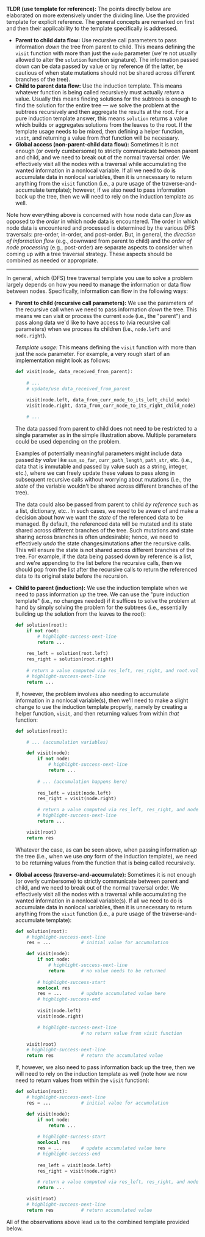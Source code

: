 **TLDR (use template for reference):** The points directly below are elaborated on more extensively under the dividing line. Use the provided template for explicit reference. The general concepts are remarked on first and then their applicability to the template specifically is addressed.

- **Parent to child data flow:** Use recursive call parameters to pass information *down* the tree from parent to child. This means defining the `visit` function with more than just the `node` parameter (we're not usually allowed to alter the `solution` function signature). The information passed down can be data passed by value or by reference (if the latter, be cautious of when state mutations should not be shared across different branches of the tree).
- **Child to parent data flow:** Use the induction template. This means whatever function is being called recursively must actually *return* a value. Usually this means finding solutions for the subtrees is enough to find the solution for the entire tree &#8212; we solve the problem at the subtrees recursively and then aggregate the results at the root. For a pure induction template answer, this means `solution` returns a value which builds or aggregates solutions from the leaves to the root. If the template usage needs to be mixed, then defining a helper function, `visit`, and returning a value from *that* function will be necessary.
- **Global access (non-parent-child data flow):** Sometimes it is not enough (or overly cumbersome) to strictly communicate between parent and child, and we need to break out of the normal traversal order. We effectively visit all the nodes with a traversal while accumulating the wanted information in a nonlocal variable. If all we need to do is accumulate data in nonlocal variables, then it is unnecessary to return anything from the `visit` function (i.e., a pure usage of the traverse-and-accumulate template); however, if we also need to pass information back up the tree, then we will need to rely on the induction template as well.

Note how everything above is concerned with how node data can *flow* as opposed to the *order* in which node data is encountered. The order in which node data is encountered and processed is determined by the various DFS traversals: pre-order, in-order, and post-order. But, in general, the *direction of information flow* (e.g., downward from parent to child) and the *order of node processing* (e.g., post-order) are separate aspects to consider when coming up with a tree traversal strategy. These aspects should be combined as needed or appropriate.

---

In general, which (DFS) tree traversal template you use to solve a problem largely depends on how you need to manage the information or data flow between nodes. Specifically, information can flow in the following ways:

- **Parent to child (recursive call parameters):** We use the parameters of the recursive call when we need to pass information *down* the tree. This means we can visit or process the current `node` (i.e., the "parent") and pass along data we'd like to have access to (via recursive call parameters) when we process its children (i.e., `node.left` and `node.right`).

  *Template usage:* This means defining the `visit` function with more than just the `node` parameter. For example, a very rough start of an implementation might look as follows:
  
  ```python
  def visit(node, data_received_from_parent):
      
      # ...
      # update/use data_received_from_parent
      
      visit(node.left, data_from_curr_node_to_its_left_child_node)
      visit(node.right, data_from_curr_node_to_its_right_child_node)

      # ...
  ```
  
  The data passed from parent to child does not need to be restricted to a single parameter as in the simple illustration above. Multiple parameters could be used depending on the problem. 
  
  Examples of potentially meaningful parameters might include data passed *by value* like `sum_so_far`, `curr_path_length`, `path_str`, etc. (i.e., data that is immutable and passed by value such as a string, integer, etc.), where we can freely update these values to pass along in subsequent recursive calls without worrying about mutations (i.e., the *state* of the variable wouldn't be shared across different branches of the tree).
  
  The data could also be passed from parent to child *by reference* such as a list, dictionary, etc.. In such cases, we need to be aware of and make a decision about how we want the *state* of the referenced data to be managed. By default, the referenced data will be mutated and its state shared across different branches of the tree. Such mutations and state sharing across branches is often undesirable; hence, we need to effectively *undo* the state changes/mutations after the recursive calls. This will ensure the state is not shared across different branches of the tree. For example, if the data being passed down by reference is a list, and we're appending to the list before the recursive calls, then we should pop from the list after the recursive calls to return the referenced data to its original state before the recursion.

- **Child to parent (induction):** We use the induction template when we need to pass information *up* the tree. We can use the "pure induction template" (i.e., no changes needed) if it suffices to solve the problem at hand by simply solving the problem for the subtrees (i.e., essentially building up the solution from the leaves to the root):

  ```python
  def solution(root):
      if not root:
          # highlight-success-next-line
          return ...
      
      res_left = solution(root.left)
      res_right = solution(root.right)
      
      # return a value computed via res_left, res_right, and root.val
      # highlight-success-next-line
      return ...
  ```

  If, however, the problem involves also needing to accumulate information in a nonlocal variable(s), then we'll need to make a slight change to use the induction template properly, namely by creating a helper function, `visit`, and then returning values from within *that* function:

  ```python
  def solution(root):

      # ... (accumulation variables)

      def visit(node):
          if not node:
              # highlight-success-next-line
              return ...
          
          # ... (accumulation happens here)
          
          res_left = visit(node.left)
          res_right = visit(node.right)

          # return a value computed via res_left, res_right, and node.val
          # highlight-success-next-line
          return ...

      visit(root)
      return res
  ```

  Whatever the case, as can be seen above, when passing information *up* the tree (i.e., when we use *any* form of the induction template), we need to be returning values from the function that is being called recursively.

- **Global access (traverse-and-accumulate):** Sometimes it is not enough (or overly cumbersome) to strictly communicate between parent and child, and we need to break out of the normal traversal order. We effectively visit all the nodes with a traversal while accumulating the wanted information in a nonlocal variable(s). If all we need to do is accumulate data in nonlocal variables, then it is unnecessary to return anything from the `visit` function (i.e., a pure usage of the traverse-and-accumulate template):

  ```python
  def solution(root):
      # highlight-success-next-line
      res = ...           # initial value for accumulation

      def visit(node):
          if not node:
              # highlight-success-next-line
              return      # no value needs to be returned
          
          # highlight-success-start
          nonlocal res
          res = ...       # update accumulated value here
          # highlight-success-end
          
          visit(node.left)
          visit(node.right)

          # highlight-success-next-line
                          # no return value from visit function

      visit(root)
      # highlight-success-next-line
      return res          # return the accumulated value
  ```

  If, however, we also need to pass information back up the tree, then we will need to rely on the induction template as well (note how we now need to return values from within the `visit` function):

  ```python
  def solution(root):
      # highlight-success-next-line
      res = ...           # initial value for accumulation

      def visit(node):
          if not node:
              return ...
          
          # highlight-success-start
          nonlocal res
          res = ...       # update accumulated value here
          # highlight-success-end
          
          res_left = visit(node.left)
          res_right = visit(node.right)

          # return a value computed via res_left, res_right, and node.val
          return ...

      visit(root)
      # highlight-success-next-line
      return res          # return accumulated value
  ```

All of the observations above lead us to the combined template provided below.